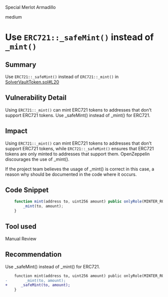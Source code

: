 Special Merlot Armadillo

medium

# Use `ERC721::_safeMint()` instead of `_mint()`

## Summary
 Use `ERC721::_safeMint()` instead of `ERC721::_mint()` in [SolverVaultToken.sol#L20](https://github.com/sherlock-audit/2023-12-symm-io/blob/60ee22a4c598220821385cfb5eee43f40aafd5f1/solver-vaults/contracts/SolverVaultToken.sol#L20) 

## Vulnerability Detail
Using `ERC721::_mint()` can mint ERC721 tokens to addresses that don't support ERC721 tokens. Use _safeMint() instead of _mint() for ERC721.
## Impact
Using `ERC721::_mint()` can mint ERC721 tokens to addresses that don't support ERC721 tokens, while `ERC721::_safeMint()` ensures that ERC721 tokens are only minted to addresses that support them. OpenZeppelin discourages the use of _mint().

If the project team believes the usage of _mint() is correct in this case, a reason why should be documented in the code where it occurs.

## Code Snippet

```javascript
    function mint(address to, uint256 amount) public onlyRole(MINTER_ROLE) {
        _mint(to, amount);
    }
```
## Tool used

Manual Review

## Recommendation
 Use _safeMint() instead of _mint() for ERC721.
```diff
    function mint(address to, uint256 amount) public onlyRole(MINTER_ROLE) {
-        _mint(to, amount);
+      _safeMint(to, amount);
    }
```
